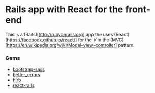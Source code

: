 # Rails app with React for the front-end

This is a (Rails)[http://rubyonrails.org] app the uses (React)[https://facebook.github.io/react/] for the _V_ in the (MVC)[https://en.wikipedia.org/wiki/Model–view–controller] pattern.

### Gems
- [bootstrap-sass](https://github.com/twbs/bootstrap-sass)
- [better_errors](https://github.com/charliesome/better_errors)
- [hirb](https://github.com/cldwalker/hirb)
- [react-rails](https://github.com/reactjs/react-rails)
